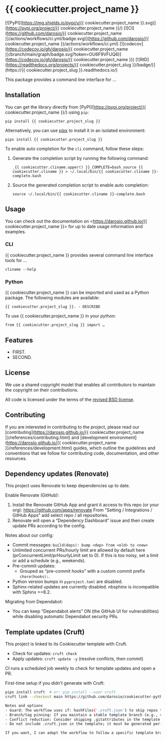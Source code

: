 # {{ cookiecutter.project_name }}

[![PyPI](https://img.shields.io/pypi/v/{{ cookiecutter.project_name }}.svg)](https://pypi.org/project/{{ cookiecutter.project_name }}/)
[![CI](https://github.com/darosio/{{ cookiecutter.project_name }}/actions/workflows/ci.yml/badge.svg)](https://github.com/darosio/{{ cookiecutter.project_name }}/actions/workflows/ci.yml)
[![codecov](https://codecov.io/gh/darosio/{{ cookiecutter.project_name }}/branch/main/graph/badge.svg?token=OU6F9VFUQ6)](https://codecov.io/gh/darosio/{{ cookiecutter.project_name }})
[![RtD](https://readthedocs.org/projects/{{ cookiecutter.project_slug }}/badge/)](https://{{ cookiecutter.project_slug }}.readthedocs.io/)

This package provides a command line interface for …

## Installation

You can get the library directly from [PyPI](https://pypi.org/project/{{ cookiecutter.project_name }}/)
using `pip`:

    pip install {{ cookiecutter.project_slug }}

Alternatively, you can use [pipx](https://pypa.github.io/pipx/) to install it in
an isolated environment:

    pipx install {{ cookiecutter.project_slug }}

To enable auto completion for the `cli` command, follow these steps:

1.  Generate the completion script by running the following command:

        _{{ cookiecutter.cliname.upper() }}_COMPLETE=bash_source {{ cookiecutter.cliname }} > ~/.local/bin/{{ cookiecutter.cliname }}-complete.bash

2.  Source the generated completion script to enable auto completion:

        source ~/.local/bin/{{ cookiecutter.cliname }}-complete.bash

## Usage

You can check out the documentation on <https://darosio.github.io/{{ cookiecutter.project_name }}> for
up to date usage information and examples.

### CLI

{{ cookiecutter.project_name }} provides several command line interface tools for …

    cliname --help

### Python

{{ cookiecutter.project_name }} can be imported and used as a Python package. The following modules are
available:

    {{ cookiecutter.project_slug }}. - DESCRIBE

To use {{ cookiecutter.project_name }} in your python:

    from {{ cookiecutter.project_slug }} import …

## Features

- FIRST.
- SECOND.

## License

We use a shared copyright model that enables all contributors to maintain the
copyright on their contributions.

All code is licensed under the terms of the [revised BSD license](LICENSE.txt).

## Contributing

If you are interested in contributing to the project, please read our
[contributing](https://darosio.github.io/{{ cookiecutter.project_name }}/references/contributing.html)
and
[development environment](https://darosio.github.io/{{ cookiecutter.project_name }}/references/development.html)
guides, which outline the guidelines and conventions that we follow for
contributing code, documentation, and other resources.

## Dependency updates (Renovate)

This project uses Renovate to keep dependencies up to date.

Enable Renovate (GitHub):
1. Install the Renovate GitHub App and grant it access to this repo (or your org): https://github.com/apps/renovate
   From "Setting / Integrations / GitHub Apps" add select repo / all repositories.
2. Renovate will open a “Dependency Dashboard” issue and then create update PRs according to the config.

Notes about our config:
- Commit messages: `build(deps): bump <dep> from <old> to <new>`
- Unlimited concurrent PRs/hourly limit are allowed by default here (prConcurrentLimit/prHourlyLimit set to 0). If this is too noisy, set a limit or add a schedule (e.g., weekends).
- Pre-commit updates:
  - Grouped as “pre-commit hooks” with a custom commit prefix `chore(hooks):`.
- Python version bumps in `pyproject.toml` are disabled.
- Sphinx-related updates are currently disabled. nbsphinx is incompatible with Sphinx >=8.2.

Migrating from Dependabot:
- You can keep “Dependabot alerts” ON (the GitHub UI for vulnerabilities) while disabling automatic Dependabot security PRs.

## Template updates (Cruft)

This project is linked to its Cookiecutter template with Cruft.

- Check for updates: `cruft check`
- Apply updates: `cruft update -y` (resolve conflicts, then commit)

CI runs a scheduled job weekly to check for template updates and open a PR.

First-time setup if you didn’t generate with Cruft:
```bash
pipx install cruft  # or: pip install --user cruft
cruft link --checkout main https://github.com/darosio/cookiecutter-python.git

Notes and options
- Guard: The workflow uses if: hashFiles('.cruft.json') to skip repos that aren’t linked.
- Branch/tag pinning: If you maintain a stable template branch (e.g., v1), instruct linking with that branch. If you want CI to always update within that line, you can change the update step to uv run cruft update -y --checkout v1.
- Conflict reduction: Consider shipping .gitattributes in the template (merge=ours/union) for files that often diverge.
- Do not include .cruft.json in the template; it must be generated per-project.

If you want, I can adapt the workflow to follow a specific template branch/tag (v1) and add repo labels/assignees to the PRs by default.

